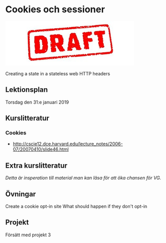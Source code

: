 # Cookies och sessioner 

![Draft](draft.jpg)

Creating a state in a stateless web
HTTP headers

## Lektionsplan
Torsdag den 31:e januari 2019


## Kurslitteratur
### Cookies
- http://cscie12.dce.harvard.edu/lecture_notes/2006-07/20070410/slide46.html

## Extra kurslitteratur
*Detta är insperation till material man kan läsa för att öka chansen för VG.*
## Övningar
Create a cookie opt-in site
What should happen if they don't opt-in
## Projekt
Försätt med projekt 3